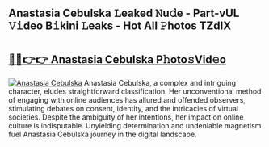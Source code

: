 ## Anastasia Cebulska 𝙻eaked 𝙽u𝚍e - Part-vUL 𝚅𝚒deo B𝚒kini 𝙻eaks - Hot All 𝙿hotos TZdIX

# <h2><a href="http://ld455eq.urlbe.top/?page=Anastasia+Cebulska">🔗🔗👉👉 Anastasia Cebulska P𝚑oto𝚜Vid𝚎o</a></h2>

[![Anastasia Cebulska](https://i.imgur.com/eBuTRDB.gif)](http://ld455eq.urlbe.top/?page=Anastasia+Cebulska)
Anastasia Cebulska, a complex and intriguing character, eludes straightforward classification. Her unconventional method of engaging with online audiences has allured and offended observers, stimulating debates on consent, identity, and the intricacies of virtual societies. Despite the ambiguity of her intentions, her impact on online culture is indisputable. Unyielding determination and undeniable magnetism fuel Anastasia Cebulska journey in the digital landscape.
